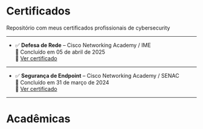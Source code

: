 # Certificados
Repositório com meus certificados profissionais de cybersecurity

---

- ✅ **Defesa de Rede** – Cisco Networking Academy / IME  
  📅 Concluído em 05 de abril de 2025  
  🔗 [Ver certificado](https://github.com/JoshuaPortfolioXL/Certificados/blob/main/Defesa-de-Rede-IME-2025.pdf?raw=true)

---

- ✅ **Segurança de Endpoint** – Cisco Networking Academy / SENAC  
  📅 Concluído em 31 de março de 2024  
  🔗 [Ver certificado](https://github.com/JoshuaPortfolioXL/Certificados/blob/main/Seguran%C3%A7a%20de%20endpoint%20SENAC.pdf?raw=true)

---

# Acadêmicas
